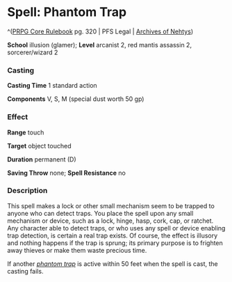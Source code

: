 # Spell: Phantom Trap

^([PRPG Core Rulebook][ss-phantom-trap] pg. 320 | PFS Legal | [Archives of Nehtys][sn-phantom-trap])

**School** illusion (glamer); **Level** arcanist 2, red mantis assassin 2, sorcerer/wizard 2

### Casting

**Casting Time** 1 standard action  

**Components** V, S, M (special dust worth 50 gp)

### Effect

**Range** touch  

**Target** object touched  

**Duration** permanent (D)  

**Saving Throw** none; **Spell Resistance** no

### Description

This spell makes a lock or other small mechanism seem to be trapped to anyone who can detect traps. You place the spell upon any small mechanism or device, such as a lock, hinge, hasp, cork, cap, or ratchet. Any character able to detect traps, or who uses any spell or device enabling trap detection, is certain a real trap exists. Of course, the effect is illusory and nothing happens if the trap is sprung; its primary purpose is to frighten away thieves or make them waste precious time.  

If another _[phantom trap]_ is active within 50 feet when the spell is cast, the casting fails.

[ss-phantom-trap]: http://paizo.com/pathfinderRPG/v57
[sn-phantom-trap]: http://www.archivesofnethys.com/SpellDisplay.aspx?ItemName=Phantom%20Trap
[phantom trap]: http://www.archivesofnethys.com/SpellDisplay.aspx?ItemName=phantom%20trap